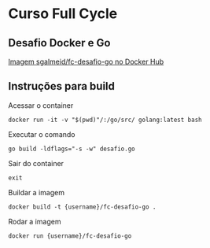 # Curso Full Cycle
## Desafio Docker e Go

[Imagem sgalmeid/fc-desafio-go no Docker Hub](https://hub.docker.com/repository/docker/sgalmeid/fc-desafio-go)

## Instruções para build

Acessar o container

    docker run -it -v "$(pwd)"/:/go/src/ golang:latest bash 
Executar o comando

    go build -ldflags="-s -w" desafio.go

Sair do container

    exit

Buildar a imagem

    docker build -t {username}/fc-desafio-go . 

Rodar a imagem

    docker run {username}/fc-desafio-go  

    


